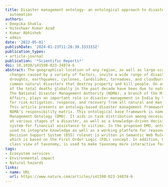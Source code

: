 ```yaml
---
title: Disaster management ontology- an ontological approach to disaster management
  automation
authors:
- Deepika Shukla
- Hiteshwar Kumar Azad
- Kumar Abhishek
- admin
date: '2023-05-01'
publishDate: '2024-01-23T11:26:30.333333Z'
publication_types:
- article-journal
publication: '*Scientific Reports*'
doi: 10.1038/s41598-023-34874-6
abstract: The geographical location of any region, as well as large-scale environmental
  changes caused by a variety of factors, invite a wide range of disasters. Floods,
  droughts, earthquakes, cyclones, landslides, tornadoes, and cloudbursts are all
  common natural disasters that destroy property and kill people. On average, 0.1%
  of the total deaths globally in the past decade have been due to natural disasters.
  The National Disaster Management Authority (NDMA), a branch of the Ministry of Home
  Affairs, plays an important role in disaster management in India by taking responsibility
  for risk mitigation, response, and recovery from all natural and man-made disasters.
  This article presents an ontology-based disaster management framework based on the
  NDMA’s responsibility matrix. This ontological base framework is named as Disaster
  Management Ontology (DMO). It aids in task distribution among necessary authorities
  at various stages of a disaster, as well as a knowledge-driven decision support
  system for financial assistance to victims. In the proposed DMO, ontology has been
  used to integrate knowledge as well as a working platform for reasoners, and the
  Decision Support System (DSS) ruleset is written in Semantic Web Rule Language (SWRL),
  which is based on the First Order Logic (FOL) concept. In addition, OntoGraph, a
  class view of taxonomy, is used to make taxonomy more interactive for users.
tags:
- Ecosystem services
- Environmental impact
- Natural hazards
links:
- name: URL
  url: https://www.nature.com/articles/s41598-023-34874-6
---
```

